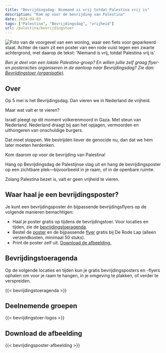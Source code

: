 ```yaml
---
title: "Bevrijdingsdag: Niemand is vrij totdat Palestina vrij is"
description: "Kom op voor de bevrijding van Palestina"
date: 2024-04-03
tags: ["Palestina", "Bevrijdingsdag", "vrijheid"]
url: /palestina/bevrijdingstoer
---
```


![Foto van de voorgevel van een woning, waar een fiets voor geparkeerd staat. Achter de raam zit een poster van een rode vuist tegen een zwarte achtergrond, met daarop de tekst: 'Niemand is vrij, totdat Palestina vrij is'](/img/niemand-is-vrij_raamposter.jpg)

_Ben je deel van een lokale Palestina-groep? En willen jullie zelf graag flyer- en posteracties organiseren in de aanloop naar Bevrijdingsdag? Zie dan: [Bevrijdingstoer (organisatie)](/content/bevrijdingstoer/bevrijdingstoer-organisatie.md)._

## Over

Op 5 mei is het Bevrijdingsdag. Dan vieren we in Nederland de vrijheid.

Maar wat valt er te vieren?

Israël pleegt op dit moment volkerenmoord in Gaza. Met steun van Nederland. Nederland draagt bij aan het opjagen, vermoorden en uithongeren van onschuldige burgers.

Dat moet stoppen. We bestrijden liever de genocide nu, dan dat we hem later moeten herdenken.

Kom daarom op voor de bevrijding van Palestina!

Hang op Bevrijdingsdag de Palestijnse vlag uit en hang de bevrijdingsposter op een zichtbare plek—bijvoorbeeld in je raam, of in de openbare ruimte.

Zolang Palestina bezet is, valt er geen vrijheid te vieren.

## Waar haal je een bevrijdingsposter? 

Je kunt een bevrijdingsposter én bijpassende bevrijdingsflyers op de volgende manieren bemachtigen:
- Haal je poster gratis op tijdens de bevrijdingstoer. Voor locaties en tijden, zie de [bevrijdingstoeragenda](#bevrijdingstoeragenda).
- Bestel de [poster](https://derodelap.nl/product/palestinavrij-poster/) en de bijpassende [flyer](https://derodelap.nl/product/vrij-palestina-flyers/) gratis bij De Rode Lap (alleen verzendkosten, minimaal 50 stuks).
- Print de poster zelf uit. [Download de afbeelding.](#download-de-afbeelding)

## Bevrijdingstoeragenda

Op de volgende locaties en tijden kun je gratis bevrijdingsposters en -flyers ophalen om voor je raam te hangen, in je omgeving te plakken, of verder te verspreiden.

{{< bevrijdingstoeragenda >}}

## Deelnemende groepen

{{< bevrijdingstoer-logos >}}

## Download de afbeelding

{{< bevrijdingsposter-afbeelding >}}
